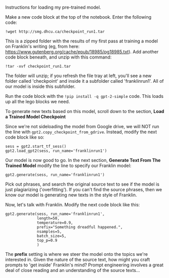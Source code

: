 Instructions for loading my pre-trained model.

Make a new code block at the top of the notebook. Enter the following code:

```
!wget http://smg.dhcu.ca/checkpoint_run1.tar
```

This is a zipped folder with the results of my first pass at training a model on Franklin's writing (eg, from here: https://www.gutenberg.org/cache/epub/18985/pg18985.txt). Add another code block beneath, and unzip with this command:

```
!tar -xvf checkpoint_run1.tar
```

The folder will unzip; if you refresh the file tray at left, you'll see a new folder called 'checkpoint' and inside it a subfolder called 'franklinrun1'. All of our model is inside this subfolder.

Run the code block with the `!pip install -q gpt-2-simple` code. This loads up all the lego blocks we need.

To generate new texts based on this model, scroll down to the section, **Load a Trained Model Checkpoint**

Since we're not sideloading the model from Google drive, we will NOT run the line with `gpt2.copy_checkpoint_from_gdrive`. Instead, modify the next code block like so:

```
sess = gpt2.start_tf_sess()
gpt2.load_gpt2(sess, run_name='franklinrun1')
```

Our model is now good to go. In the next section, **Generate Text From The Trained Model** modify the line to specify our Franklin model:

```
gpt2.generate(sess, run_name='franklinrun1')
```

Pick out phrases, and search the original source text to see if the model is just plagiarizing ('overfitting'). If you can't find the source phrases, then we know our model is generating new texts in the style of Franklin.

Now, let's talk with Franklin. Modify the next code block like this:

```
gpt2.generate(sess, run_name='franklinrun1',
              length=50,
              temperature=0.9,
              prefix="Something dreadful happened.",
              nsamples=5,
              batch_size=5,
              top_p=0.9
              )
```

The **prefix** setting is where we steer the model onto the topics we're interested in. Given the nature of the source text, how might you craft prompts to 'get inside' Franklin's mind? Prompt engineering involves a great deal of close reading and an understanding of the source texts... 